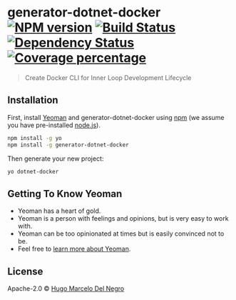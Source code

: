 # generator-dotnet-docker [![NPM version][npm-image]][npm-url] [![Build Status][travis-image]][travis-url] [![Dependency Status][daviddm-image]][daviddm-url] [![Coverage percentage][coveralls-image]][coveralls-url]
> Create Docker CLI for Inner Loop Development Lifecycle

## Installation

First, install [Yeoman](http://yeoman.io) and generator-dotnet-docker using [npm](https://www.npmjs.com/) (we assume you have pre-installed [node.js](https://nodejs.org/)).

```bash
npm install -g yo
npm install -g generator-dotnet-docker
```

Then generate your new project:

```bash
yo dotnet-docker
```

## Getting To Know Yeoman

 * Yeoman has a heart of gold.
 * Yeoman is a person with feelings and opinions, but is very easy to work with.
 * Yeoman can be too opinionated at times but is easily convinced not to be.
 * Feel free to [learn more about Yeoman](http://yeoman.io/).

## License

Apache-2.0 © [Hugo Marcelo Del Negro](https://github.com/hmarcelodn)


[npm-image]: https://badge.fury.io/js/generator-dotnet-docker.svg
[npm-url]: https://npmjs.org/package/generator-dotnet-docker
[travis-image]: https://travis-ci.org/hmarcelodn/generator-dotnet-docker.svg?branch=master
[travis-url]: https://travis-ci.org/hmarcelodn/generator-dotnet-docker
[daviddm-image]: https://david-dm.org/hmarcelodn/generator-dotnet-docker.svg?theme=shields.io
[daviddm-url]: https://david-dm.org/hmarcelodn/generator-dotnet-docker
[coveralls-image]: https://coveralls.io/repos/hmarcelodn/generator-dotnet-docker/badge.svg
[coveralls-url]: https://coveralls.io/r/hmarcelodn/generator-dotnet-docker
